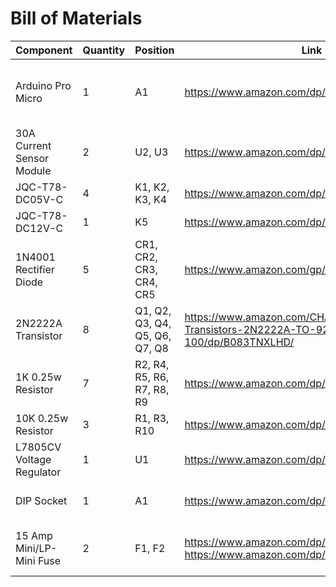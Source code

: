 # Bill of Materials

| Component                 | Quantity               | Position                       | Link                                                                                 | Notes                                     |
| --------                  | -------                | -------                        | -------                                                                              | -------                                   |
| Arduino Pro Micro         | 1                      | A1                             | https://www.amazon.com/dp/B01MTU9GOB/                                                | Program the board as "Arduino Leonardo"   |
| 30A Current Sensor Module | 2                      | U2, U3                         | https://www.amazon.com/dp/B07SPRL8DL/                                                | Terminals and pins must be desoldered     |
| JQC-T78-DC05V-C           | 4                      | K1, K2, K3, K4                 | https://www.amazon.com/dp/B07JHC6LYR/                                                |                                           |
| JQC-T78-DC12V-C           | 1                      | K5                             | https://www.amazon.com/dp/B07JGSJXF1/                                                |                                           |
| 1N4001 Rectifier Diode    | 5                      | CR1, CR2, CR3, CR4, CR5        | https://www.amazon.com/gp/product/B07Q3HBM63/                                        |                                           |
| 2N2222A Transistor        | 8                      | Q1, Q2, Q3, Q4, Q5, Q6, Q7, Q8 | https://www.amazon.com/CHANZON-BJT-Transistors-2N2222A-TO-92-100/dp/B083TNXLHD/      |                                           |
| 1K 0.25w Resistor         | 7                      | R2, R4, R5, R6, R7, R8, R9     | https://www.amazon.com/dp/B07HDDWFDD/                                                |                                           |
| 10K 0.25w Resistor        | 3                      | R1, R3, R10                    | https://www.amazon.com/dp/B0B4JFPHTW/                                                |                                           |
| L7805CV Voltage Regulator | 1                      | U1                             | https://www.amazon.com/dp/B083TBMJJS                                                 |                                           |
| DIP Socket                | 1                      | A1                             | https://www.amazon.com/dp/B07H3ST9SL                                                 | Used to socket the Pro Micro              |
| 15 Amp Mini/LP-Mini Fuse  | 2                      | F1, F2                         | https://www.amazon.com/dp/B0CHZ7NQ3Y or https://www.amazon.com/dp/B0CHZ8QFMV/        | Pick whichever type you prefer            |
